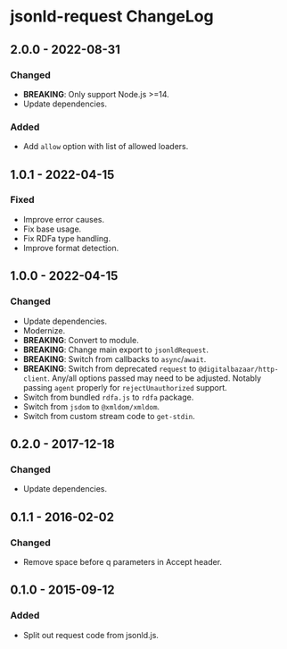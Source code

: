 # jsonld-request ChangeLog

## 2.0.0 - 2022-08-31

### Changed
- **BREAKING**: Only support Node.js >=14.
- Update dependencies.

### Added
- Add `allow` option with list of allowed loaders.

## 1.0.1 - 2022-04-15

### Fixed
- Improve error causes.
- Fix base usage.
- Fix RDFa type handling.
- Improve format detection.

## 1.0.0 - 2022-04-15

### Changed
- Update dependencies.
- Modernize.
- **BREAKING**: Convert to module.
- **BREAKING**: Change main export to `jsonldRequest`.
- **BREAKING**: Switch from callbacks to `async`/`await`.
- **BREAKING**: Switch from deprecated `request` to
  `@digitalbazaar/http-client`. Any/all options passed may need to be adjusted.
  Notably passing `agent` properly for `rejectUnauthorized` support.
- Switch from bundled `rdfa.js` to `rdfa` package.
- Switch from `jsdom` to `@xmldom/xmldom`.
- Switch from custom stream code to `get-stdin`.

## 0.2.0 - 2017-12-18

### Changed
- Update dependencies.

## 0.1.1 - 2016-02-02

### Changed
- Remove space before q parameters in Accept header.

## 0.1.0 - 2015-09-12

### Added
- Split out request code from jsonld.js.
